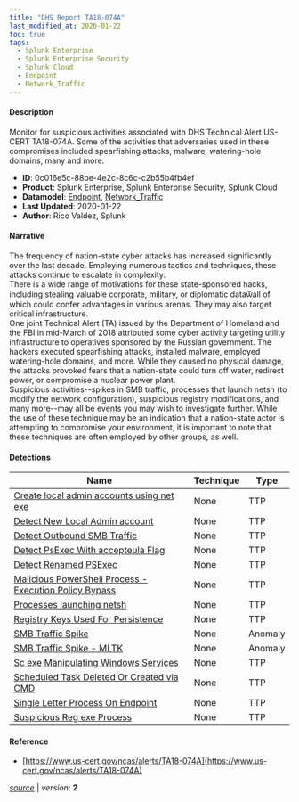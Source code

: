 ```yaml
---
title: "DHS Report TA18-074A"
last_modified_at: 2020-01-22
toc: true
tags:
  - Splunk Enterprise
  - Splunk Enterprise Security
  - Splunk Cloud
  - Endpoint
  - Network_Traffic
---
```


#### Description

Monitor for suspicious activities associated with DHS Technical Alert US-CERT TA18-074A. Some of the activities that adversaries used in these compromises included spearfishing attacks, malware, watering-hole domains, many and more.

- **ID**: 0c016e5c-88be-4e2c-8c6c-c2b55b4fb4ef
- **Product**: Splunk Enterprise, Splunk Enterprise Security, Splunk Cloud
- **Datamodel**: [Endpoint](https://docs.splunk.com/Documentation/CIM/latest/User/Endpoint), [Network_Traffic](https://docs.splunk.com/Documentation/CIM/latest/User/NetworkTraffic)
- **Last Updated**: 2020-01-22
- **Author**: Rico Valdez, Splunk

#### Narrative

The frequency of nation-state cyber attacks has increased significantly over the last decade. Employing numerous tactics and techniques, these attacks continue to escalate in complexity. \
There is a wide range of motivations for these state-sponsored hacks, including stealing valuable corporate, military, or diplomatic data&#1151;all of which could confer advantages in various arenas. They may also target critical infrastructure. \
One joint Technical Alert (TA) issued by the Department of Homeland and the FBI in mid-March of 2018 attributed some cyber activity targeting utility infrastructure to operatives sponsored by the Russian government. The hackers executed spearfishing attacks, installed malware, employed watering-hole domains, and more. While they caused no physical damage, the attacks provoked fears that a nation-state could turn off water, redirect power, or compromise a nuclear power plant.\
Suspicious activities--spikes in SMB traffic, processes that launch netsh (to modify the network configuration), suspicious registry modifications, and many more--may all be events you may wish to investigate further. While the use of these technique may be an indication that a nation-state actor is attempting to compromise your environment, it is important to note that these techniques are often employed by other groups, as well.

#### Detections

| Name        | Technique   | Type         |
| ----------- | ----------- |--------------|
| [Create local admin accounts using net exe](/endpoint/create_local_admin_accounts_using_net_exe/) | None | TTP |
| [Detect New Local Admin account](/endpoint/detect_new_local_admin_account/) | None | TTP |
| [Detect Outbound SMB Traffic](/network/detect_outbound_smb_traffic/) | None | TTP |
| [Detect PsExec With accepteula Flag](/endpoint/detect_psexec_with_accepteula_flag/) | None | TTP |
| [Detect Renamed PSExec](/endpoint/detect_renamed_psexec/) | None | TTP |
| [Malicious PowerShell Process - Execution Policy Bypass](/endpoint/malicious_powershell_process_-_execution_policy_bypass/) | None | TTP |
| [Processes launching netsh](/endpoint/processes_launching_netsh/) | None | TTP |
| [Registry Keys Used For Persistence](/endpoint/registry_keys_used_for_persistence/) | None | TTP |
| [SMB Traffic Spike](/network/smb_traffic_spike/) | None | Anomaly |
| [SMB Traffic Spike - MLTK](/network/smb_traffic_spike_-_mltk/) | None | Anomaly |
| [Sc exe Manipulating Windows Services](/endpoint/sc_exe_manipulating_windows_services/) | None | TTP |
| [Scheduled Task Deleted Or Created via CMD](/endpoint/scheduled_task_deleted_or_created_via_cmd/) | None | TTP |
| [Single Letter Process On Endpoint](/endpoint/single_letter_process_on_endpoint/) | None | TTP |
| [Suspicious Reg exe Process](/endpoint/suspicious_reg_exe_process/) | None | TTP |

#### Reference

* [https://www.us-cert.gov/ncas/alerts/TA18-074A](https://www.us-cert.gov/ncas/alerts/TA18-074A)



[*source*](https://github.com/splunk/security_content/tree/develop/stories/dhs_report_ta18-074a.yml) \| *version*: **2**